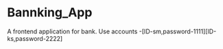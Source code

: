 # Bannking_App
A frontend application for bank.
Use accounts -[ID-sm,password-1111][ID-ks,password-2222]
